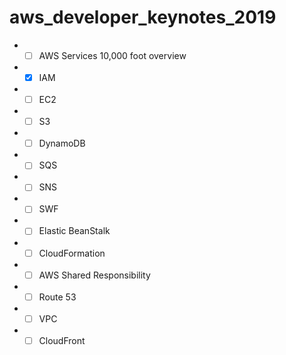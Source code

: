 # aws_developer_keynotes_2019

* - [ ] AWS Services 10,000 foot overview
* - [x] IAM
* - [ ] EC2
* - [ ] S3
* - [ ] DynamoDB
* - [ ] SQS
* - [ ] SNS
* - [ ] SWF
* - [ ] Elastic BeanStalk
* - [ ] CloudFormation
* - [ ] AWS Shared Responsibility
* - [ ] Route 53
* - [ ] VPC
* - [ ] CloudFront
